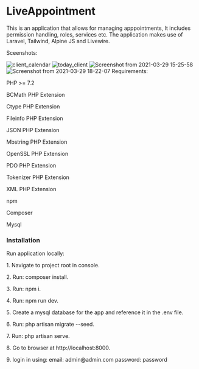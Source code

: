 # LiveAppointment

This is an application that allows for managing apppointments, It includes permission handling, roles, services etc. The application makes use of Laravel, Tailwind, Alpine JS and Livewire.

Sceenshots:

![client_calendar](https://user-images.githubusercontent.com/29339618/112988443-234df200-9164-11eb-9bae-2a451150ef5d.png)
![today_client](https://user-images.githubusercontent.com/29339618/112988451-247f1f00-9164-11eb-97dd-a3f5cad86e82.png)
![Screenshot from 2021-03-29 15-25-58](https://user-images.githubusercontent.com/29339618/112988274-f0a3f980-9163-11eb-9c91-79502dca7968.png)
![Screenshot from 2021-03-29 18-22-07](https://user-images.githubusercontent.com/29339618/112988283-f26dbd00-9163-11eb-987a-2aaff1a631b2.png)
Requirements:
<p>PHP >= 7.2</p>
<p>BCMath PHP Extension</p>
<p>Ctype PHP Extension</p>
<p>Fileinfo PHP Extension</p>
<p>JSON PHP Extension</p>
<p>Mbstring PHP Extension</p>
<p>OpenSSL PHP Extension</p>
<p>PDO PHP Extension</p>
<p>Tokenizer PHP Extension</p>
<p>XML PHP Extension</p>
<p>npm</p>
<p>Composer</p>
<p>Mysql</p>
<h3 class="mb-2 mt-3">Installation</h3>
<p>Run application locally:</p> 

<p>1. Navigate to project root in console. </p>
<p>2. Run: composer install. </p>
<p>3. Run: npm i. </p>
<p>4. Run: npm run dev. </p>
<p>5. Create a mysql database for the app and reference it in the .env file. </p>
<p>6. Run: php artisan migrate --seed. </p>
<p>7. Run: php artisan serve. </p>
<p>8. Go to browser at http://localhost:8000. </p>
<p>9. login in using: 
email: admin@admin.com
password: password 
</p>
